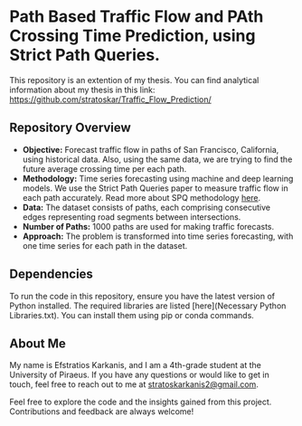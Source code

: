 # Path Based Traffic Flow and PAth Crossing Time Prediction, using Strict Path Queries.

This repository is an extention of my thesis. You can find analytical information about my thesis in this link: https://github.com/stratoskar/Traffic_Flow_Prediction/

## Repository Overview

- **Objective:** Forecast traffic flow in paths of San Francisco, California, using historical data. Also, using the same data, we are trying to find the future average crossing time per each path.
- **Methodology:** Time series forecasting using machine and deep learning models. We use the Strict Path Queries paper to measure traffic flow in each path accurately. Read more about SPQ methodology [here](Related_Work/Strict_Path_Queries.pdf).
- **Data:** The dataset consists of paths, each comprising consecutive edges representing road segments between intersections.
- **Number of Paths:** 1000 paths are used for making traffic forecasts.
- **Approach:** The problem is transformed into time series forecasting, with one time series for each path in the dataset.

## Dependencies

To run the code in this repository, ensure you have the latest version of Python installed. The required libraries are listed [here](Necessary Python Libraries.txt). You can install them using pip or conda commands.

## About Me
My name is Efstratios Karkanis, and I am a 4th-grade student at the University of Piraeus. If you have any questions or would like to get in touch, feel free to reach out to me at stratoskarkanis2@gmail.com.

Feel free to explore the code and the insights gained from this project. Contributions and feedback are always welcome!
